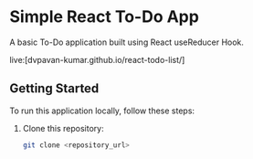# Simple React To-Do App

A basic To-Do application built using React useReducer Hook.

live:[dvpavan-kumar.github.io/react-todo-list/]

## Getting Started

To run this application locally, follow these steps:

1. Clone this repository:

   ```bash
   git clone <repository_url>
